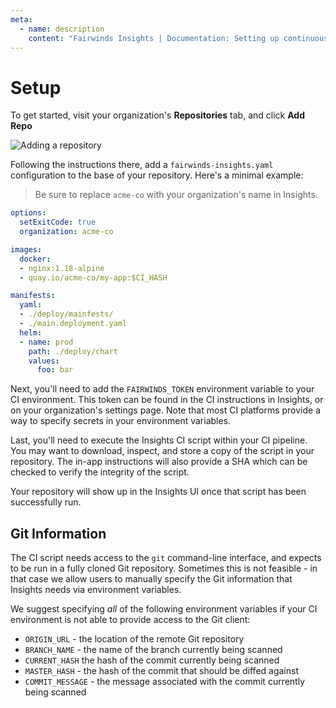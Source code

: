 ```yaml
---
meta:
  - name: description
    content: "Fairwinds Insights | Documentation: Setting up continuous integration. "
---
```

# Setup
To get started, visit your organization's **Repositories** tab, and click **Add Repo**

<img :src="$withBase('/img/add-repo.png')" alt="Adding a repository">

Following the instructions there, add a `fairwinds-insights.yaml` configuration to the base
of your repository. Here's a minimal example:

> Be sure to replace `acme-co` with your organization's name in Insights.
```yaml
options:
  setExitCode: true
  organization: acme-co

images:
  docker:
  - nginx:1.18-alpine
  - quay.io/acme-co/my-app:$CI_HASH

manifests:
  yaml:
  - ./deploy/mainfests/
  - ./main.deployment.yaml
  helm:
  - name: prod
    path: ./deploy/chart
    values:
      foo: bar
```

Next, you'll need to add the `FAIRWINDS_TOKEN` environment variable to your CI environment. This
token can be found in the CI instructions in Insights, or on your organization's settings page. Note that
most CI platforms provide a way to specify secrets in your environment variables.

Last, you'll need to execute the Insights CI script within your CI pipeline.
You may want to download, inspect, and store a copy of the script in your repository.
The in-app instructions will also provide a SHA which can be checked to verify the integrity of the script.

Your repository will show up in the Insights UI once that script has been successfully run.

## Git Information
The CI script needs access to the `git` command-line interface, and expects to be run in a
fully cloned Git repository. Sometimes this is not feasible - in that case we allow users
to manually specify the Git information that Insights needs via environment variables.

We suggest specifying _all_ of the following environment variables if your CI environment
is not able to provide access to the Git client:

* `ORIGIN_URL` - the location of the remote Git repository
* `BRANCH_NAME` - the name of the branch currently being scanned
* `CURRENT_HASH` the hash of the commit currently being scanned
* `MASTER_HASH` - the hash of the commit that should be diffed against
* `COMMIT_MESSAGE` - the message associated with the commit currently being scanned
